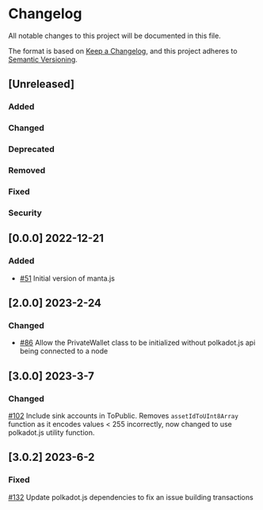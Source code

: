 # Changelog
All notable changes to this project will be documented in this file.

The format is based on [Keep a Changelog](https://keepachangelog.com/en/1.0.0/), and this project adheres to [Semantic Versioning](https://semver.org/spec/v2.0.0.html).

## [Unreleased]

### Added

### Changed

### Deprecated

### Removed

### Fixed

### Security

## [0.0.0] 2022-12-21

### Added
- [\#51](https://github.com/Manta-Network/manta-signer/pull/51) Initial version of manta.js


## [2.0.0] 2023-2-24

### Changed
- [\#86](https://github.com/Manta-Network/manta-signer/pull/86) Allow the PrivateWallet class to be initialized without polkadot.js api being connected to a node

## [3.0.0] 2023-3-7

### Changed
[\#102](https://github.com/Manta-Network/sdk/pull/102) Include sink accounts in ToPublic. Removes `assetIdToUInt8Array` function as it encodes values < 255 incorrectly, now changed to use polkadot.js utility function.

## [3.0.2] 2023-6-2

### Fixed
[\#132](https://github.com/Manta-Network/sdk/pull/132) Update polkadot.js dependencies to fix an issue building transactions
